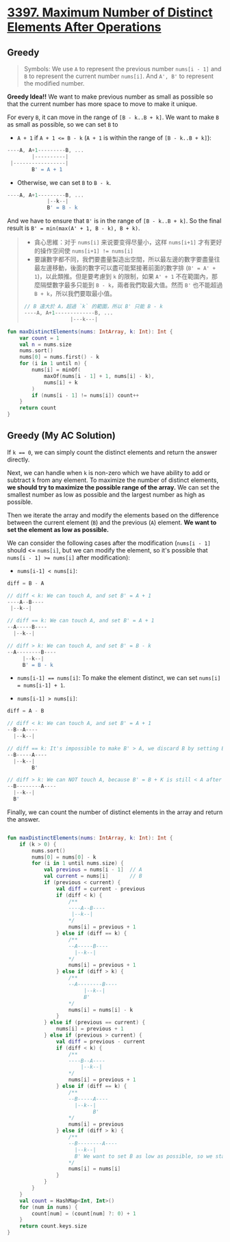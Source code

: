 # [3397. Maximum Number of Distinct Elements After Operations](https://leetcode.com/problems/maximum-number-of-distinct-elements-after-operations/description/)

## Greedy
> Symbols: We use `A` to represent the previous number `nums[i - 1]` and `B` to represent the current number `nums[i]`. And `A', B'` to represent the modified number.

**Greedy Idea!!** We want to make previous number as small as possible so that the current number has more space to move to make it unique.

For every `B`, it can move in the range of `[B - k..B + k]`. We want to make `B` as small as possible, so we can set `B` to
* `A + 1` if `A + 1 <= B - k` (`A + 1` is within the range of `[B - k..B + k]`): 
```js
----A, A+1---------B, ...
        |----------|
 |-----------------|  
        B' = A + 1
```

* Otherwise, we can set `B` to `B - k`.

```js
----A, A+1---------B, ...
             |--k--|
             B' = B - k
```

And we have to ensure that `B'` is in the range of `[B - k..B + k]`. So the final result is `B' = min(max(A' + 1, B - k), B + k)`.

> * 貪心思維：对于 `nums[i]` 来说要变得尽量小，这样 `nums[i+1]` 才有更好的操作空间使 `nums[i+1] != nums[i]`
> * 要讓數字都不同，我們要盡量製造出空間，所以最左邊的數字要盡量往最左邊移動，後面的數字可以盡可能緊接著前面的數字排 (`B' = A' + 1`)，以此類推。但是要考慮到 `k` 的限制，如果 `A' + 1` 不在範圍內，那麼隔壁數字最多只能到 `B - k`，兩者我們取最大值。然而 `B'` 也不能超過 `B + k`，所以我們要取最小值。
> ```js
> // B 遠大於 A，超過 `k` 的範圍，所以 B' 只能 B - k
> ----A, A+1-------------B, ...
>                |---k---|
> ```

```kotlin
fun maxDistinctElements(nums: IntArray, k: Int): Int {
    var count = 1
    val n = nums.size
    nums.sort()
    nums[0] = nums.first() - k
    for (i in 1 until n) {
        nums[i] = minOf(
            maxOf(nums[i - 1] + 1, nums[i] - k),
            nums[i] + k
        )
        if (nums[i - 1] != nums[i]) count++
    }
    return count
}
```

## Greedy (My AC Solution)
If `k == 0`, we can simply count the distinct elements and return the answer directly.

Next, we can handle when `k` is non-zero which we have ability to add or subtract `k` from any element. To maximize the number of distinct elements, **we should try to maximize the possible range of the array.** We can set the smallest number as low as possible and the largest number as high as possible.

Then we iterate the array and modify the elements based on the difference between the current element (`B`) and the previous (`A`) element. **We want to set the element as low as possible.**

We can consider the following cases after the modification (`nums[i - 1]` should <= `nums[i]`, but we can modify the element, so it's possible that `nums[i - 1] >= nums[i]` after modification):
* `nums[i-1] < nums[i]`:
```js
diff = B - A

// diff < k: We can touch A, and set B' = A + 1
----A--B----
 |--k--|

// diff == k: We can touch A, and set B' = A + 1
--A-----B----
  |--k--|

// diff > k: We can touch A, and set B' = B - k
--A--------B----
     |--k--|
     B' = B - k
```

* `nums[i-1] == nums[i]`: To make the element distinct, we can set `nums[i] = nums[i-1] + 1`.

* `nums[i-1] > nums[i]`:
```js
diff = A - B

// diff < k: We can touch A, and set B' = A + 1
--B--A----
  |--k--|

// diff == k: It's impossible to make B' > A, we discard B by setting B' = A (Let it duplicate)
--B-----A----
  |--k--|
        B'

// diff > k: We can NOT touch A, because B' = B + K is still < A after modification, and we want to set B as low as possible, so we stay at B.
--B--------A----
  |--k--| 
  B'
```

Finally, we can count the number of distinct elements in the array and return the answer.

```kotlin

fun maxDistinctElements(nums: IntArray, k: Int): Int {
    if (k > 0) {
        nums.sort()
        nums[0] = nums[0] - k
        for (i in 1 until nums.size) {
            val previous = nums[i - 1]  // A
            val current = nums[i]       // B
            if (previous < current) {
                val diff = current - previous
                if (diff < k) {
                    /**
                    ----A--B----
                     |--k--|
                    */
                    nums[i] = previous + 1
                } else if (diff == k) {
                    /**
                    --A-----B----
                      |--k--|
                    */
                    nums[i] = previous + 1
                } else if (diff > k) {
                    /**
                    --A--------B----
                         |--k--|
                         B'
                    */
                    nums[i] = nums[i] - k
                }
            } else if (previous == current) {
                nums[i] = previous + 1
            } else if (previous > current) {
                val diff = previous - current
                if (diff < k) {
                    /**
                    ----B--A----
                        |--k--|
                    */
                    nums[i] = previous + 1
                } else if (diff == k) {
                    /**
                    --B-----A----
                      |--k--|
                            B'
                    */
                    nums[i] = previous
                } else if (diff > k) {
                    /**
                    --B--------A----
                      |--k--|
                      B' We want to set B as low as possible, so we stay at B.
                    */
                    nums[i] = nums[i]
                }
            }
        }
    }
    val count = HashMap<Int, Int>()
    for (num in nums) {
        count[num] = (count[num] ?: 0) + 1
    }
    return count.keys.size
}
```